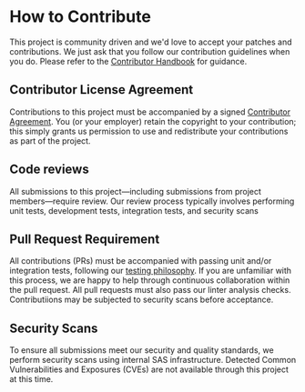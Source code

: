 # How to Contribute
This project is community driven and we'd love to accept your patches and contributions.
We just ask that you follow our contribution guidelines when you do. Please refer
to the [Contributor Handbook](https://sassoftware.github.io/contributor-handbook.html)
for guidance.

## Contributor License Agreement
Contributions to this project must be accompanied by a signed [Contributor Agreement](ContributorAgreement.txt).
You (or your employer) retain the copyright to your contribution; this simply grants
us permission to use and redistribute your contributions as part of the project.

## Code reviews
All submissions to this project—including submissions from project members—require
review. Our review process typically involves performing unit tests, development
tests, integration tests, and security scans

## Pull Request Requirement
All contributions (PRs) must be accompanied with passing unit and/or integration
tests, following our [testing philosophy](./test/TestingPhilosophy.md). If you are unfamiliar with this process,
we are happy to help through continuous collaboration within the pull request.
All pull requests must also pass our linter analysis checks.  Contributiions may
be subjected to security scans before acceptance.

## Security Scans
To ensure all submissions meet our security and quality standards, we perform security
scans using internal SAS infrastructure. Detected Common Vulnerabilities and Exposures
(CVEs) are not available through this project at this time.

